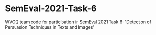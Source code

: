# SemEval-2021-Task-6
WVOQ team code for participation in SemEval 2021 Task 6: "Detection of Persuasion Techniques in Texts and Images"
